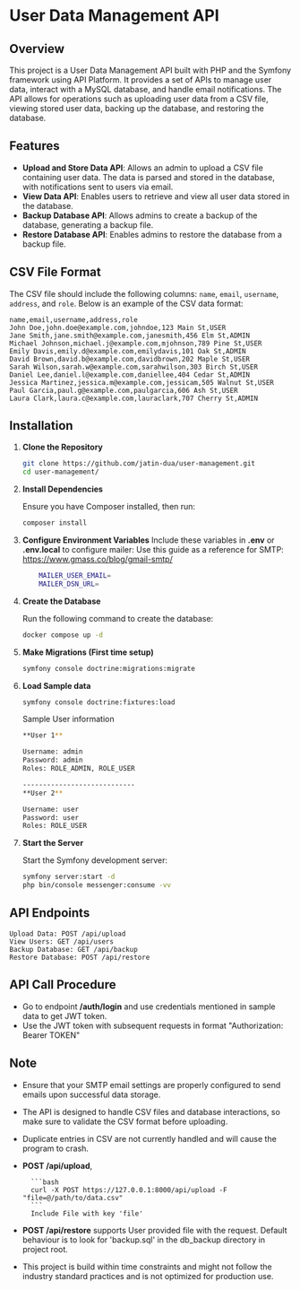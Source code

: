 # User Data Management API

## Overview

This project is a User Data Management API built with PHP and the Symfony framework using API Platform. It provides a set of APIs to manage user data, interact with a MySQL database, and handle email notifications. The API allows for operations such as uploading user data from a CSV file, viewing stored user data, backing up the database, and restoring the database.

## Features

- **Upload and Store Data API**: Allows an admin to upload a CSV file containing user data. The data is parsed and stored in the database, with notifications sent to users via email.
- **View Data API**: Enables users to retrieve and view all user data stored in the database.
- **Backup Database API**: Allows admins to create a backup of the database, generating a backup file.
- **Restore Database API**: Enables admins to restore the database from a backup file.

## CSV File Format

The CSV file should include the following columns: `name`, `email`, `username`, `address`, and `role`. Below is an example of the CSV data format:
```
name,email,username,address,role
John Doe,john.doe@example.com,johndoe,123 Main St,USER
Jane Smith,jane.smith@example.com,janesmith,456 Elm St,ADMIN
Michael Johnson,michael.j@example.com,mjohnson,789 Pine St,USER
Emily Davis,emily.d@example.com,emilydavis,101 Oak St,ADMIN
David Brown,david.b@example.com,davidbrown,202 Maple St,USER
Sarah Wilson,sarah.w@example.com,sarahwilson,303 Birch St,USER
Daniel Lee,daniel.l@example.com,daniellee,404 Cedar St,ADMIN
Jessica Martinez,jessica.m@example.com,jessicam,505 Walnut St,USER
Paul Garcia,paul.g@example.com,paulgarcia,606 Ash St,USER
Laura Clark,laura.c@example.com,lauraclark,707 Cherry St,ADMIN
```

## Installation

1. **Clone the Repository**

   ```bash
   git clone https://github.com/jatin-dua/user-management.git
   cd user-management/
   ```
2. **Install Dependencies**

    Ensure you have Composer installed, then run:

    ```bash
    composer install
    ```

3. **Configure Environment Variables**
    Include these variables in **.env** or **.env.local** to configure mailer:
    Use this guide as a reference for SMTP: https://www.gmass.co/blog/gmail-smtp/

    ```bash
        MAILER_USER_EMAIL=
        MAILER_DSN_URL=
    ```

4. **Create the Database**

    Run the following command to create the database:

    ```bash
    docker compose up -d
    ```
5. **Make Migrations (First time setup)**
    
    ```bash
    symfony console doctrine:migrations:migrate
    ```
6. **Load Sample data** 
    ```bash
    symfony console doctrine:fixtures:load
    ```

    Sample User information
    ```bash
    **User 1**

    Username: admin
    Password: admin
    Roles: ROLE_ADMIN, ROLE_USER

    ----------------------------
    **User 2**

    Username: user
    Password: user
    Roles: ROLE_USER
    ```

7. **Start the Server**

    Start the Symfony development server:

    ```bash
    symfony server:start -d
    php bin/console messenger:consume -vv

    ```

## API Endpoints

    Upload Data: POST /api/upload
    View Users: GET /api/users
    Backup Database: GET /api/backup
    Restore Database: POST /api/restore

## API Call Procedure

- Go to endpoint **/auth/login** and use credentials mentioned in sample data to get JWT token.
- Use the JWT token with subsequent requests in format "Authorization: Bearer TOKEN"

## Note

- Ensure that your SMTP email settings are properly configured to send emails upon successful data storage.
- The API is designed to handle CSV files and database interactions, so make sure to validate the CSV format before uploading.
- Duplicate entries in CSV are not currently handled and will cause the program to crash.
- **POST /api/upload**,

        ```bash
        curl -X POST https://127.0.0.1:8000/api/upload -F "file=@/path/to/data.csv"
        ```
        Include File with key 'file'
- **POST /api/restore** supports User provided file with the request. Default behaviour is to look for 'backup.sql' in the db_backup directory in project root.
- This project is build within time constraints and might not follow the industry standard practices and is not optimized for production use.
